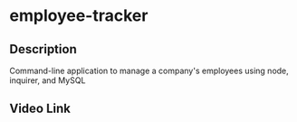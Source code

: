 # employee-tracker

## Description
Command-line application to manage a company's employees using node, inquirer, and MySQL

## Video Link
